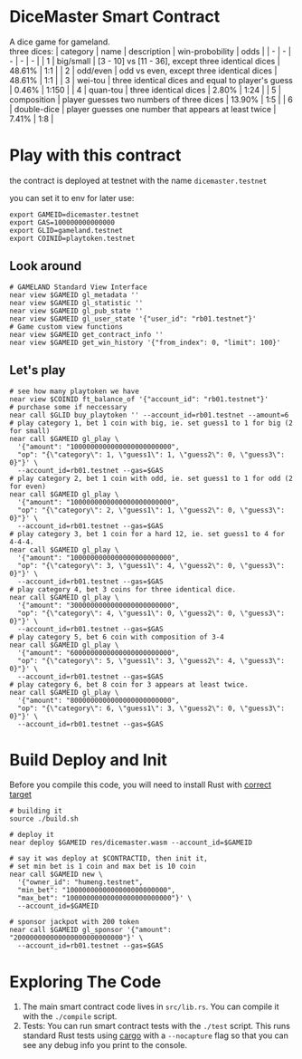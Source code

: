 DiceMaster Smart Contract
==================

A dice game for gameland.  
three dices: 
| category | name | description | win-probobility | odds |
| - | - | - | - | - |
| 1 | big/small | [3 - 10] vs [11 - 36], except three identical dices | 48.61% | 1:1 |
| 2 | odd/even | odd vs even, except three identical dices | 48.61% | 1:1 |
| 3 | wei-tou | three identical dices and equal to player's guess | 0.46% | 1:150 |
| 4 | quan-tou | three identical dices | 2.80% | 1:24 |
| 5 | composition | player guesses two numbers of three dices | 13.90% | 1:5 |
| 6 | double-dice | player guesses one number that appears at least twice | 7.41% | 1:8 |


Play with this contract
========================
the contract is deployed at testnet with the name `dicemaster.testnet`

you can set it to env for later use:
```shell
export GAMEID=dicemaster.testnet
export GAS=100000000000000
export GLID=gameland.testnet
export COINID=playtoken.testnet
```

## Look around
```shell
# GAMELAND Standard View Interface
near view $GAMEID gl_metadata ''
near view $GAMEID gl_statistic ''
near view $GAMEID gl_pub_state ''
near view $GAMEID gl_user_state '{"user_id": "rb01.testnet"}'
# Game custom view functions
near view $GAMEID get_contract_info ''
near view $GAMEID get_win_history '{"from_index": 0, "limit": 100}'
```
## Let's play
```shell
# see how many playtoken we have
near view $COINID ft_balance_of '{"account_id": "rb01.testnet"}'
# purchase some if neccessary
near call $GLID buy_playtoken '' --account_id=rb01.testnet --amount=6
# play category 1, bet 1 coin with big, ie. set guess1 to 1 for big (2 for small)
near call $GAMEID gl_play \
  '{"amount": "1000000000000000000000000", 
  "op": "{\"category\": 1, \"guess1\": 1, \"guess2\": 0, \"guess3\": 0}"}' \
  --account_id=rb01.testnet --gas=$GAS
# play category 2, bet 1 coin with odd, ie. set guess1 to 1 for odd (2 for even)
near call $GAMEID gl_play \
  '{"amount": "1000000000000000000000000", 
  "op": "{\"category\": 2, \"guess1\": 1, \"guess2\": 0, \"guess3\": 0}"}' \
  --account_id=rb01.testnet --gas=$GAS
# play category 3, bet 1 coin for a hard 12, ie. set guess1 to 4 for 4-4-4.
near call $GAMEID gl_play \
  '{"amount": "1000000000000000000000000", 
  "op": "{\"category\": 3, \"guess1\": 4, \"guess2\": 0, \"guess3\": 0}"}' \
  --account_id=rb01.testnet --gas=$GAS
# play category 4, bet 3 coins for three identical dice.
near call $GAMEID gl_play \
  '{"amount": "3000000000000000000000000", 
  "op": "{\"category\": 4, \"guess1\": 0, \"guess2\": 0, \"guess3\": 0}"}' \
  --account_id=rb01.testnet --gas=$GAS
# play category 5, bet 6 coin with composition of 3-4
near call $GAMEID gl_play \
  '{"amount": "6000000000000000000000000", 
  "op": "{\"category\": 5, \"guess1\": 3, \"guess2\": 4, \"guess3\": 0}"}' \
  --account_id=rb01.testnet --gas=$GAS
# play category 6, bet 8 coin for 3 appears at least twice. 
near call $GAMEID gl_play \
  '{"amount": "8000000000000000000000000", 
  "op": "{\"category\": 6, \"guess1\": 3, \"guess2\": 0, \"guess3\": 0}"}' \
  --account_id=rb01.testnet --gas=$GAS
```

Build Deploy and Init
======================

Before you compile this code, you will need to install Rust with [correct target]


```shell
# building it
source ./build.sh
```

```shell
# deploy it
near deploy $GAMEID res/dicemaster.wasm --account_id=$GAMEID

# say it was deploy at $CONTRACTID, then init it, 
# set min bet is 1 coin and max bet is 10 coin
near call $GAMEID new \
  '{"owner_id": "humeng.testnet", 
  "min_bet": "1000000000000000000000000", 
  "max_bet": "10000000000000000000000000"}' \
  --account_id=$GAMEID

# sponsor jackpot with 200 token
near call $GAMEID gl_sponsor '{"amount": "200000000000000000000000000"}' \
  --account_id=rb01.testnet --gas=$GAS
```

Exploring The Code
==================

1. The main smart contract code lives in `src/lib.rs`. You can compile it with
   the `./compile` script.
2. Tests: You can run smart contract tests with the `./test` script. This runs
   standard Rust tests using [cargo] with a `--nocapture` flag so that you
   can see any debug info you print to the console.


  [smart contract]: https://docs.near.org/docs/roles/developer/contracts/intro
  [Rust]: https://www.rust-lang.org/
  [create-near-app]: https://github.com/near/create-near-app
  [correct target]: https://github.com/near/near-sdk-rs#pre-requisites
  [cargo]: https://doc.rust-lang.org/book/ch01-03-hello-cargo.html
